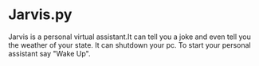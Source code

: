 # Jarvis.py
Jarvis is a personal virtual assistant.It can tell you a joke and even tell you the weather of your state. It can shutdown your pc.
To start your personal assistant say "Wake Up".
